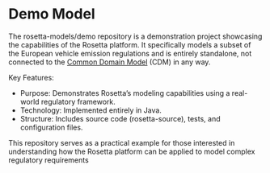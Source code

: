 # Demo Model

The rosetta-models/demo repository is a demonstration project showcasing the capabilities of the Rosetta platform.
It specifically models a subset of the European vehicle emission regulations and is entirely standalone,
not connected to the [Common Domain Model](https://www.isda.org/cdm/) (CDM) in any way.

Key Features:
-	Purpose: Demonstrates Rosetta’s modeling capabilities using a real-world regulatory framework. 
-	Technology: Implemented entirely in Java.
-	Structure: Includes source code (rosetta-source), tests, and configuration files.

This repository serves as a practical example for those interested in understanding how the Rosetta platform can be applied to model complex regulatory requirements